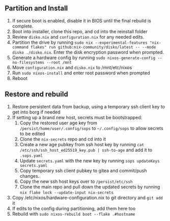 ## Partition and Install

1. If secure boot is enabled, disable it in BIOS until the final rebuild is complete.
1. Boot into installer, clone this repo, and cd into the reinstall folder
1. Review `disko.nix` and `configuration.nix` for any needed edits.
1. Partition the drive by running `sudo nix --experimental-features "nix-command flakes" run github:nix-community/disko/latest -- --mode disko ./disko.nix`. Enter the disk encryption password when prompted.
1. Generate a hardware config by running `sudo nixos-generate-config --no-filesystems --root /mnt`
1. Move  `configuration.nix` and `disko.nix` to /mnt/etc/nixos
1. Run `sudo nixos-install` and enter root password when prompted
1. Reboot

## Restore and rebuild

1. Restore persistent data from backup, using a temporary ssh client key to get into borg if needed
1. If setting up a brand new host, secrets must be bootstrapped:
	1. Copy the restored user age key from `/persist/home/user/.config/sops` to `~/.config/sops` to allow secrets to be edited
	1. Clone the `nix-secrets` repo and cd into it
	1. Create a new age pubkey from ssh host key by running `cat /etc/ssh/ssh_host_ed25519_key.pub | ssh-to-age` and add it to `.sops.yaml`
	1. Update `secrets.yaml` with the new key by running `sops updateKeys secrets.yaml`
	1. Copy temporary ssh client pubkey to gitea and commit/push changes.
	1. Copy the new ssh host keys over to `/persist/etc/ssh`
	1. Clone the main repo and pull down the updated secrets by running `nix flake lock --update-input nix-secrets`
1. Copy /etc/nixos/hardware-configuration.nix to git directory and `git add` it
1. If edits to the config during partitioning, add them here too
1. Rebuild with `sudo nixos-rebuild boot --flake .#hostname`
